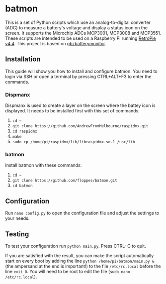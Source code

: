 # batmon #

This is a set of Python scripts which use an analog-to-digital converter (ADC) to measure a battery's voltage and display a status icon on the screen. It supports the Microchip ADCs MCP3001, MCP3008 and MCP3551. These scripts are intended to be used on a Raspberry Pi running [RetroPie v4.4](https://retropie.org.uk). This project is based on [gbzbatterymonitor](https://github.com/joachimvenaas/gbzbatterymonitor).

## Installation ##

This guide will show you how to install and configure batmon. You need to login via SSH or open a terminal by pressing CTRL+ALT+F3 to enter the commands.

### Dispmanx ###

Dispmanx is used to create a layer on the screen where the battey icon is displayed. It needs to be installed first with this set of commands:

1. `cd ~`
2. `git clone https://github.com/AndrewFromMelbourne/raspidmx.git`
3. `cd raspidmx`
4. `make`
5. `sudo cp /home/pi/raspidmx/lib/libraspidmx.so.1 /usr/lib`

### batmon ###

Install batmon with these commands:

1. `cd ~`
2. `git clone https://github.com/floppes/batmon.git`
3. `cd batmon`

## Configuration ##

Run `nano config.py` to open the configuration file and adjust the settings to your needs.

## Testing ##

To test your configuration run `python main.py`. Press CTRL+C to quit.

If you are satisfied with the result, you can make the script automatically start on every boot by adding the line `python /home/pi/batmon/main.py &` (the ampersand at the end is important!) to the file `/etc/rc.local` before the line `exit 0`. You will need to be root to edit the file (`sudo nano /etc/rc.local`).